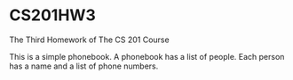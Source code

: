 # CS201HW3
The Third Homework of The CS 201 Course

This is a simple phonebook. A phonebook has a list of people. Each person has
a name and a list of phone numbers.
